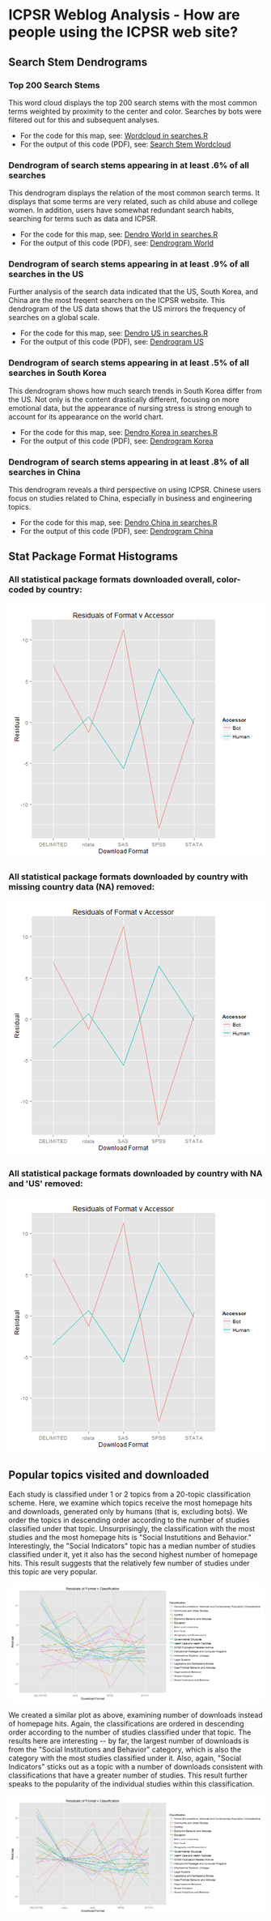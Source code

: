 ICPSR Weblog Analysis - How are people using the ICPSR web site?
========================================================

Search Stem Dendrograms
--------------------------------------------------------

### Top 200 Search Stems

This word cloud displays the top 200 search stems with the most common terms weighted by proximity to the center and color. Searches by bots were filtered out for this and subsequent analyses.

* For the code for this map, see: [Wordcloud in searches.R](https://github.com/dvanassc/si618_project/blob/master/R/searches.R)
* For the output of this code (PDF), see: [Search Stem Wordcloud](https://ctools.umich.edu/access/content/group/0929c341-b2de-44aa-a7ca-6224d65e341d/Project%20resources/Web%20Log%20Analysis/wordcloud.pdf)

### Dendrogram of search stems appearing in at least .6% of all searches

This dendrogram displays the relation of the most common search terms. It displays that some terms are very related, such as child abuse and college women. In addition, users have somewhat redundant search habits, searching for terms such as data and ICPSR.

* For the code for this map, see: [Dendro World in searches.R](https://github.com/dvanassc/si618_project/blob/master/R/searches.R)
* For the output of this code (PDF), see: [Dendrogram World](https://ctools.umich.edu/access/content/group/0929c341-b2de-44aa-a7ca-6224d65e341d/Project%20resources/Web%20Log%20Analysis/dendrogramworld.pdf)

### Dendrogram of search stems appearing in at least .9% of all searches in the US

Further analysis of the search data indicated that the US, South Korea, and China are the most freqent searchers on the ICPSR website. This dendrogram of the US data shows that the US mirrors the frequency of searches on a global scale.

* For the code for this map, see: [Dendro US in searches.R](https://github.com/dvanassc/si618_project/blob/master/R/searches.R)
* For the output of this code (PDF), see: [Dendrogram US](https://ctools.umich.edu/access/content/group/0929c341-b2de-44aa-a7ca-6224d65e341d/Project%20resources/Web%20Log%20Analysis/dendrogramus.pdf)

### Dendrogram of search stems appearing in at least .5% of all searches in South Korea

This dendrogram shows how much search trends in South Korea differ from the US. Not only is the content drastically different, focusing on more emotional data, but the appearance of nursing stress is strong enough to account for its appearance on the world chart.

* For the code for this map, see: [Dendro Korea in searches.R](https://github.com/dvanassc/si618_project/blob/master/R/searches.R)
* For the output of this code (PDF), see: [Dendrogram Korea](https://ctools.umich.edu/access/content/group/0929c341-b2de-44aa-a7ca-6224d65e341d/Project%20resources/Web%20Log%20Analysis/dendrogramkorea.pdf)

### Dendrogram of search stems appearing in at least .8% of all searches in China

This dendrogram reveals a third perspective on using ICPSR. Chinese users focus on studies related to China, especially in business and engineering topics.

* For the code for this map, see: [Dendro China in searches.R](https://github.com/dvanassc/si618_project/blob/master/R/searches.R)
* For the output of this code (PDF), see: [Dendrogram China](https://ctools.umich.edu/access/content/group/0929c341-b2de-44aa-a7ca-6224d65e341d/Project%20resources/Web%20Log%20Analysis/dendrogramchina.pdf)

Stat Package Format Histograms
--------------------------------------------------------

### All statistical package formats downloaded overall, color-coded by country:

![plot of chunk unnamed-chunk-1](figure/unnamed-chunk-1.png) 


### All statistical package formats downloaded by country with missing country data (NA) removed:

![plot of chunk unnamed-chunk-2](figure/unnamed-chunk-2.png) 


### All statistical package formats downloaded by country with NA and 'US' removed:

![plot of chunk unnamed-chunk-3](figure/unnamed-chunk-3.png) 


Popular topics visited and downloaded
--------------------------------------------------------

Each study is classified under 1 or 2 topics from a 20-topic classification scheme.  Here, we examine which topics receive the most homepage hits and downloads, generated only by humans (that is, excluding bots). We order the topics in descending order according to the number of studies classified under that topic. Unsurprisingly, the classification with the most studies and the most homepage hits is "Social Instutitions and Behavior." Interestingly, the "Social Indicators" topic has a median number of studies classified under it, yet it also has the second highest number of homepage hits. This result suggests that the relatively few number of studies under this topic are very popular.




![plot of chunk unnamed-chunk-5](figure/unnamed-chunk-5.png) 


We created a similar plot as above, examining number of downloads instead of homepage hits. Again, the classifications are ordered in descending order according to the number of studies classified under that topic. The results here are interesting -- by far, the largest number of downloads is from the "Social Institutions and Behavior" category, which is also the category with the most studies classified under it. Also, again, "Social Indicators" sticks out as a topic with a number of downloads consistent with classifications that have a greater number of studies. This result further speaks to the popularity of the individual studies within this classification.

![plot of chunk unnamed-chunk-6](figure/unnamed-chunk-6.png) 

